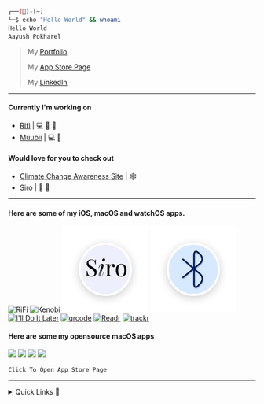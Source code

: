 ```bash
┌──()-[~]
└─$ echo "Hello World" && whoami
Hello World
Aayush Pokharel
```

> My [Portfolio](https://aayush9029.github.io/FinalWebpage/)
>
> My [App Store Page](https://apps.apple.com/ca/developer/aayush-pokharel/id1532440924)
>
> My  [LinkedIn](https://www.linkedin.com/in/aayush-p-616b6b16a/)

---

#### Currently I'm working on
- [Rifi](https://aayush9029.github.io/RifiApp/) |  💻 📲 
- [Muubii](https://github.com/Aayush9029/Native-Youtube) | 💻 


#### Would love for you to check out
- [Climate Change Awareness Site](https://aayush9029.github.io/climateChange/) | 🕸
- [Siro](https://apps.apple.com/ca/app/siro-laugh-a-little/id1546323239) | 📲 

---

#### Here are some of my iOS, macOS and watchOS apps.


[![RiFi](https://user-images.githubusercontent.com/43297314/141732685-b9b0292a-6436-44b2-b549-bd1e8fd452bd.png)](https://aayush9029.github.io/RifiApp/) [![Kenobi](https://user-images.githubusercontent.com/43297314/141732845-039b96d6-d7d9-4a15-943f-4f276810c870.png)](https://aayush9029.github.io/KenobiSite/index.html) [![Siro](https://raw.githubusercontent.com/Aayush9029/Aayush9029/main/img/siro.png)](https://apps.apple.com/ca/app/siro-laugh-a-little/id1546323239) [![Scanr](https://raw.githubusercontent.com/Aayush9029/Aayush9029/main/img/btscan.png)](https://apps.apple.com/ca/app/scanr-bluetooth-scanner/id1546690342) [![I'll Do It Later](https://user-images.githubusercontent.com/43297314/141733251-d8dce04a-d1ae-486f-9f98-24ee73cb249f.png)](https://aayush9029.github.io/IDL-SITE/) [![qrcode](https://user-images.githubusercontent.com/43297314/118573791-38e99c00-b751-11eb-8fe1-c6724812afb8.png)](https://apps.apple.com/ca/app/qrtool-bar-code-scanner/id1566802831) [![Readr](https://user-images.githubusercontent.com/43297314/141733289-68db0a13-f693-410e-9113-69c73b07e398.png)](https://aayush9029.github.io/ReadrSite/) [![trackr](https://user-images.githubusercontent.com/43297314/118573798-3be48c80-b751-11eb-8004-faa8d89f00c7.png)](https://apps.apple.com/ca/app/trackr-track-your-expenses/id1566492249)



#### Here are some my opensource macOS apps 
[<img src="https://user-images.githubusercontent.com/43297314/145142430-6a706978-2479-441b-9849-934479de14c4.png" width="100"/>](https://github.com/Aayush9029/NativeYoutube) [<img src="https://user-images.githubusercontent.com/43297314/145142428-018cc2f5-fd9c-43a8-81e5-61409ca3624c.png" width="100"/>](https://github.com/Aayush9029/NativeTwitch) [<img src="https://user-images.githubusercontent.com/43297314/145140931-5c8c5227-5b3a-46f3-94bf-c89e32291d01.png" width="100"/>](https://github.com/Aayush9029/NativeEmote) [<img src="https://user-images.githubusercontent.com/43297314/145142431-d85bac80-bcfc-4f6b-8e0e-e01f10446553.png" width="100"/>](https://github.com/Aayush9029/NativeChat) 





```python3
Click To Open App Store Page
```

----


<details>
  <summary>Quick Links 🔗</summary>
  <details>
  <summary>pypi 🐍</summary>

  [PiP Packages](https://pypi.org/project/morse3/)
  </details>

  <details>
  <summary>MY Public Key 🔐</summary>

  [a29_ed25519.pub](https://gist.githubusercontent.com/Aayush9029/8ded88f3419c5328fb7b7ea189504885/raw/8f5aef483315c0475bbf2f7f7849c11069039cef/a29_ed25519.pub)

  </details>
  
  <summary>Discord Account</summary>

```js
Discord aahhyoushh#2845
```

  </details>
</details>





